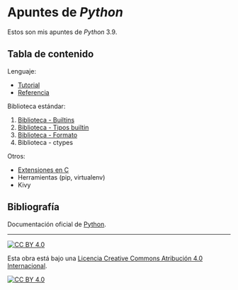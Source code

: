 # Apuntes de *Python*

Estos son mis apuntes de *Python* 3.9.

## Tabla de contenido

Lenguaje:

- [Tutorial](capitulos/tutorial.md)
- [Referencia](capitulos/referencia.md)

Biblioteca estándar:

1. [Biblioteca - Builtins](capitulos/libstd-01-builtins.md)
2. [Biblioteca - Tipos builtin](capitulos/libstd-02-tipos-builtin.md)
3. [Biblioteca - Formato](capitulos/libstd-03-formato.md)
4. Biblioteca - ctypes

Otros:

- [Extensiones en C](capitulos/extensiones-c.md)
- Herramientas (pip, virtualenv)
- Kivy

## Bibliografía

Documentación oficial de [Python](https://python.org).

---

[![CC BY 4.0][cc-by-shield]][cc-by]

Esta obra está bajo una
[Licencia Creative Commons Atribución 4.0 Internacional][cc-by].

[![CC BY 4.0][cc-by-image]][cc-by]

[cc-by]: https://creativecommons.org/licenses/by/4.0/deed.es
[cc-by-image]: https://i.creativecommons.org/l/by/4.0/88x31.png
[cc-by-shield]: https://img.shields.io/badge/License-CC%20BY%204.0-lightgrey.svg
